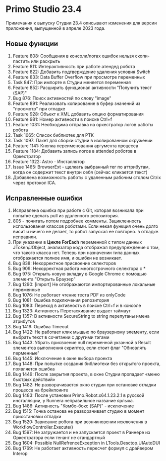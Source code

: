 # Primo Studio 23.4

Примечания к выпуску Студии 23.4 описывают изменения для версии приложения, выпущенной в апреле 2023 года.

## Новые функции
1. Feature 808: Сообщения в консоли/логах ошибок нельзя скопи-пастить или раскрыть
1. Feature 811: Интерактивность при работе атендед робота
1. Feature 822: Добавить подтверждение удаления условия Switch
1. Feature 833: Data Buffer Overflow при просмотре переменных
1. Task 847: При импорте в Студии меняется переменная
1. Feature 852: Расширить функционал активности "Получить текст (SAP)"
1. Bug 876: Поиск активностей по слову "image"
1. Feature 891: Реализовать копирование в буфер значений из "просмотр" при отладке
1. Feature 928: Объект к XML добавить опцию форматирования
1. Feature 981: Номер активности в поиске Ctrl+f
1. Feature 1031: Необходима отправка на оркестратор логов работы робота
1. Task 1065: Список библиотек для РТК
1. Task 1097: Пакет для сборки студии в изолированном окружении
1. Feature 1141: Кнопка переименования аргумента процесса
1. Feature 1184: Добавить запись логов в attended роботов в Оркестратор
1. Feature 1322: Astro - Инсталлятор
1. Issue 1465: BrowserExt - щелкать выбранный тег по аттрибутам, когда он содержит текст внутри себя (сейчас кликается текст)
1. Добавлена возможность работы с удаленным рабочим столом Citrix через протокол ICA.

## Исправленные ошибки
1. Исправлена ошибка при работе с Git, которая возникала при попытке сделать pull из удаленного репозитория.
1. 805 - почитать потом подробнее комменты. Зацикленность использования классов роботами. Если некая функция очень долго висит и ничего не делает, то робот запускал ее повторно. в отладке. исправили.
1. При указании в **Цикле ForEach** переменной с типом данных JToken/JObject, анализатор кода отображал предупреждение о том, что такого класса нет. Теперь при назначении типа данных отображается полное имя, и ошибки не возникает.
1. Bug 838: Некорректное присвоение селекторов
1. Bug 909: Некорректная работа многострочного селектора с *
1. Bug 975: Открыть новую вкладку в Google Chrome с помощью элемента "Открыть Браузер"
1. Bug 1290: [import] Не отображаются импортированные локальные переменные
1. Bug 1076: Не работает чтение теста PDF из onlyCode
1. Bug 1081: Ошибка подключения репозитория
1. Bug 1083: Переход в активность в поиске Ctrl+f и в консоле
1. Bug 1323: Активность Перетаскивание выдает таймаут
1. Bug 1357: В активности SecureString to string перепутаны имена атрибутов
1. Bug 1419: Ошибка Timeout
1. Bug 1422: Не работает клик мышью по браузерному элементу, если выбрать текст в сочетании с другими тэгами
1. Bug 1443: Убрать присвоение null переменной укзанной в Result элементов выполнения скриптов, если стоит флаг "Обновлять перменные"
1. Bug 1445: Исключение в окне выбора проекта
1. Bug 1448: При попытке создания библиотеки без открытого проекта, появляется ошибка
1. Bug 1449: После закрытия проекта, в окне Студии пропадает «меню быстрых действий»
1. Bug 1482: Не разворачивается окно студии при остановке отладки процесса на брейкпоинте
1. Bug 1483: После установки Primo.Robot.x64.1.23.2.1 в русской инсталляции, у Runnera неправильное название ярлыка.
1. Bug 1486: Активность "Комбо-бокс (SAP)" - исключение
1. Bug 1515: Точка останова не разворачивает студию в момент приостановки отладки
1. Bug 1520: Зависание робота при возникновении исключения в WorkflowController.Execute()
1. Bug 1597: Не загружается и не запускается проект в Раннере из Оркестратора если тенант не стандартный
1. Bug 1604: Possible NullRefrenceException in LTools.Desctop.UIAutoDUI
1. Bug 1769: Не работает активность пересчет формул с драйвером Interop
